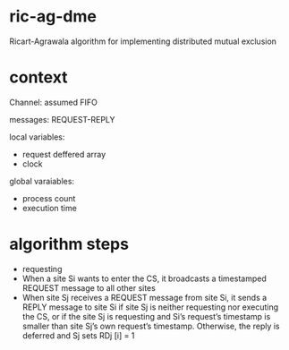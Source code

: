 # ric-ag-dme
Ricart-Agrawala algorithm for implementing distributed mutual exclusion

# context
Channel: assumed FIFO

messages: REQUEST-REPLY

local variables: 
- request deffered array
- clock

global varaiables:
- process count
- execution time

# algorithm steps
- requesting
 - When a site Si wants to enter the CS, it broadcasts a timestamped REQUEST message to all other sites
 - When site Sj receives a REQUEST message from site Si, it sends a REPLY message to site Si if site Sj is neither requesting nor executing the CS, or if the site Sj is requesting and Si’s request’s timestamp is smaller than site Sj’s own request’s timestamp. Otherwise, the reply is deferred and Sj sets RDj [i] = 1




